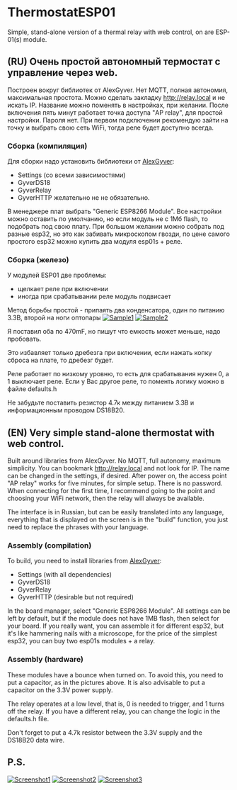 # ThermostatESP01
Simple, stand-alone version of a thermal relay with web control, on are ESP-01(s) module.

## (RU) Очень простой автономный термостат с управление через web.

Построен вокруг библиотек от AlexGyver. Нет MQTT, полная автономия, максимальная простота.
Можно сделать закладку http://relay.local и не искать IP. Название можно поменять в настройках, при желании.
После включения пять минут работает точка доступа "AP relay", для простой настройки. Пароля нет.
При первом подключении рекомендую зайти на точку и выбрать свою сеть WiFi, тогда реле будет доступно всегда.

### Сборка (компиляция)

Для сборки надо установить библиотеки от [AlexGyver](https://github.com/gyverlibs):
- Settings (со всеми зависимостями)
- GyverDS18
- GyverRelay
- GyverHTTP желательно не не обязательно.

В менеджере плат выбрать "Generic ESP8266 Module".
Все настройки можно оставить по умолчанию, но если модуль не с 1Мб flash, то подобрать под свою плату.
При большом желании можно собрать под разные esp32, но это как забивать микроскопом гвозди,
по цене самого простого esp32 можно купить два модуля esp01s + реле. 

### Сборка (железо)

У модулей ESP01 две проблемы:
- щелкает реле при включении
- иногда при срабатывании реле модуль подвисает

Метод борьбы простой - припаять два конденсатора, один по питанию 3.3В, второй на ноги оптопары
[![Sample1](https://github.com/SerhiiLe/ThermostatESP01/blob/main/esp01s-relay1.jpg)](https://github.com/SerhiiLe/ThermostatESP01/blob/main/esp01s-relay1.jpg)
[![Sample2](https://github.com/SerhiiLe/ThermostatESP01/blob/main/esp01s-relay2.png)](https://github.com/SerhiiLe/ThermostatESP01/blob/main/esp01s-relay2.png)

Я поставил оба по 470mF, но пишут что емкость может меньше, надо пробовать.

Это избавляет только дребезга при включении, если нажать копку сброса на плате, то дребезг будет.

Реле работает по низкому уровню, то есть для срабатывания нужен 0, а 1 выключает реле. Если у Вас другое реле, то поменть логику можно
в файле defaults.h

Не забудьте поставить резистор 4.7к между питанием 3.3В и информационным проводом DS18B20.

## (EN) Very simple stand-alone thermostat with web control.

Built around libraries from AlexGyver. No MQTT, full autonomy, maximum simplicity.
You can bookmark http://relay.local and not look for IP. The name can be changed in the settings, if desired.
After power on, the access point "AP relay" works for five minutes, for simple setup. There is no password.
When connecting for the first time, I recommend going to the point and choosing your WiFi network, then the relay will always be available.

The interface is in Russian, but can be easily translated into any language, everything that is displayed on the screen is in the "build" function,
you just need to replace the phrases with your language.

### Assembly (compilation)

To build, you need to install libraries from [AlexGyver](https://github.com/gyverlibs):
- Settings (with all dependencies)
- GyverDS18
- GyverRelay
- GyverHTTP (desirable but not required)

In the board manager, select "Generic ESP8266 Module".
All settings can be left by default, but if the module does not have 1MB flash, then select for your board.
If you really want, you can assemble it for different esp32, but it's like hammering nails with a microscope,
for the price of the simplest esp32, you can buy two esp01s modules + a relay.

### Assembly (hardware)

These modules have a bounce when turned on. To avoid this, you need to put a capacitor, as in the pictures above.
It is also advisable to put a capacitor on the 3.3V power supply.

The relay operates at a low level, that is, 0 is needed to trigger, and 1 turns off the relay. If you have a different relay, you can change the logic
in the defaults.h file.

Don't forget to put a 4.7k resistor between the 3.3V supply and the DS18B20 data wire.

## P.S.
[![Screenshot1](https://github.com/SerhiiLe/ThermostatESP01/blob/main/Screenshot_1.jpg)](https://github.com/SerhiiLe/ThermostatESP01/blob/main/Screenshot_1.jpg)
[![Screenshot2](https://github.com/SerhiiLe/ThermostatESP01/blob/main/Screenshot_2.jpg)](https://github.com/SerhiiLe/ThermostatESP01/blob/main/Screenshot_2.jpg)
[![Screenshot3](https://github.com/SerhiiLe/ThermostatESP01/blob/main/Screenshot_3.jpg)](https://github.com/SerhiiLe/ThermostatESP01/blob/main/Screenshot_3.jpg)


